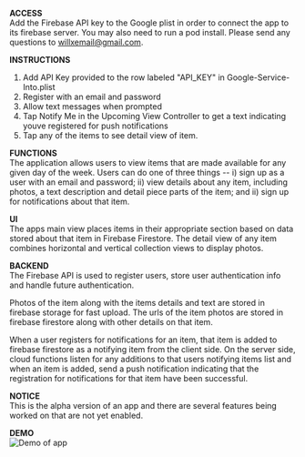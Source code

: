 **ACCESS**<br/>
Add the Firebase API key to the Google plist in order to connect the app to its firebase server. You may also need to run a pod install. Please send any questions to willxemail@gmail.com.

**INSTRUCTIONS**<br/>
1) Add API Key provided to the row labeled "API_KEY" in Google-Service-Into.plist 
2) Register with an email and password
3) Allow text messages when prompted
4) Tap Notify Me in the Upcoming View Controller to get a text indicating youve registered for push notifications 
5) Tap any of the items to see detail view of item.

**FUNCTIONS**<br/>
The application allows users to view items that are made available for any given day of the week. Users can do one of three things -- i) sign up as a user with an email and password; ii) view details about any item, including photos, a text description and detail piece parts of the item; and ii) sign up for notifications about that item. 

**UI**<br/>
The apps main view places items in their appropriate section based on data stored about that item in Firebase Firestore. The detail view of any item combines horizontal and vertical collection views to display photos.

**BACKEND**<br/>
The Firebase API is used to register users, store user authentication info and handle future authentication. 

Photos of the item along with the items details and text are stored in firebase storage for fast upload. The urls of the item photos are stored in firebase firestore along with other details on that item.

When a user registers for notifications for an item, that item is added to firebase firestore as a notifying item from the client side. On the server side, cloud functions listen for any additions to that users notifying items list and when an item is added, send a push notification indicating that the registration for notifications for that item have been successful.

**NOTICE**<br/>
This is the alpha version of an app and there are several features being worked on that are not yet enabled.

**DEMO**<br/>
![Demo of app](REUP-App.gif)
